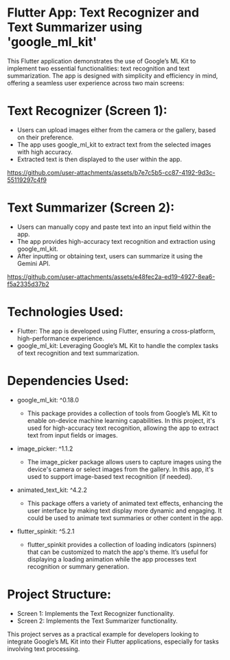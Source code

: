 # Flutter App: Text Recognizer and Text Summarizer using 'google_ml_kit'

This Flutter application demonstrates the use of Google’s ML Kit to implement two essential functionalities: text recognition and text summarization. The app is designed with simplicity and efficiency in mind, offering a seamless user experience across two main screens:

# Text Recognizer (Screen 1):
- Users can upload images either from the camera or the gallery, based on their preference.
- The app uses google_ml_kit to extract text from the selected images with high accuracy.
- Extracted text is then displayed to the user within the app.
  
https://github.com/user-attachments/assets/b7e7c5b5-cc87-4192-9d3c-55119297c4f9

# Text Summarizer (Screen 2):
- Users can manually copy and paste text into an input field within the app.
- The app provides high-accuracy text recognition and extraction using google_ml_kit.
- After inputting or obtaining text, users can summarize it using the Gemini API.

https://github.com/user-attachments/assets/e48fec2a-ed19-4927-8ea6-f5a2335d37b2

# Technologies Used:
- Flutter: The app is developed using Flutter, ensuring a cross-platform, high-performance experience.
- google_ml_kit: Leveraging Google’s ML Kit to handle the complex tasks of text recognition and text summarization.

# Dependencies Used:
- google_ml_kit: ^0.18.0
  - This package provides a collection of tools from Google’s ML Kit to enable on-device machine learning capabilities. In this project, it's used for high-accuracy text recognition, allowing the app to extract text from input fields or images.

- image_picker: ^1.1.2
  - The image_picker package allows users to capture images using the device's camera or select images from the gallery. In this app, it's used to support image-based text recognition (if needed).

- animated_text_kit: ^4.2.2
  - This package offers a variety of animated text effects, enhancing the user interface by making text display more dynamic and engaging. It could be used to animate text summaries or other content in the app.

- flutter_spinkit: ^5.2.1
  - flutter_spinkit provides a collection of loading indicators (spinners) that can be customized to match the app's theme. It’s useful for displaying a loading animation while the app processes text recognition or summary generation.

# Project Structure:
- Screen 1: Implements the Text Recognizer functionality.
- Screen 2: Implements the Text Summarizer functionality.

This project serves as a practical example for developers looking to integrate Google’s ML Kit into their Flutter applications, especially for tasks involving text processing.
